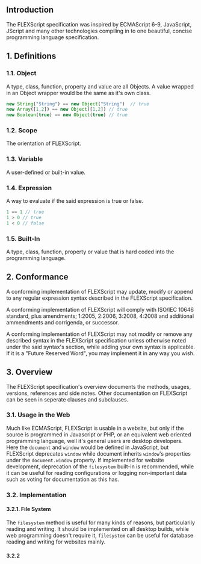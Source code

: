 ## Introduction
The FLEXScript specification was inspired by ECMAScript 6-9, JavaScript, JScript and many other technologies compiling in to one beautiful, concise programming language specification.

## 1. Definitions
### 1.1. Object
A type, class, function, property and value are all Objects.  A value wrapped in an Object wrapper would be the same as it's own class.
```javascript
new String("String") == new Object("String")  // true
new Array([1,2]) == new Object([1,2]) // true
new Boolean(true) == new Object(true) // true
```

### 1.2. Scope
The orientation of FLEXScript.

### 1.3. Variable
A user-defined or built-in value.

### 1.4. Expression
A way to evaluate if the said expression is true or false.
```javascript
1 == 1 // true
1 > 0 // true
1 < 0 // false
```

### 1.5. Built-In
A type, class, function, property or value that is hard coded into the programming language.

## 2. Conformance
A conforming implementation of FLEXScript may update, modify or append to any regular expression syntax described in the FLEXScript specification.

A conforming implementation of FLEXScript will comply with ISO/IEC 10646 standard, plus amendments; 1:2005, 2:2006, 3:2008, 4:2008 and additional ammendments and corrigenda, or successor.

A conforming implementation of FLEXScript may not modify or remove any described syntax in the FLEXScript specification unless otherwise noted under the said syntax's section, while adding your own syntax is applicable.  If it is a "Future Reserved Word", you may implement it in any way you wish.

## 3. Overview
The FLEXScript specification's overview documents the methods, usages, versions, references and side notes.  Other documentation on FLEXScript can be seen in seperate clauses and subclauses.

### 3.1. Usage in the Web
Much like ECMAScript, FLEXScript is usable in a website, but only if the source is programmed in Javascript or PHP, or an equivalent web oriented programming language, well it's general users are desktop developers.
Here the `document` and `window` would be defined in JavaScript, but FLEXScript deprecates `window` while document inherits `window`'s properties under the `document.window` property.
If implemented for website development, deprecation of the `filesystem` built-in is recommended, while it can be useful for reading configurations or logging non-important data such as voting for documentation as this has.

### 3.2. Implementation
#### 3.2.1. File System
The `filesystem` method is useful for many kinds of reasons, but particularily reading and writing.  It should be implemented on all desktop builds, while web programming doesn't require it, `filesystem` can be useful for database reading and writing for websites mainly.

#### 3.2.2
